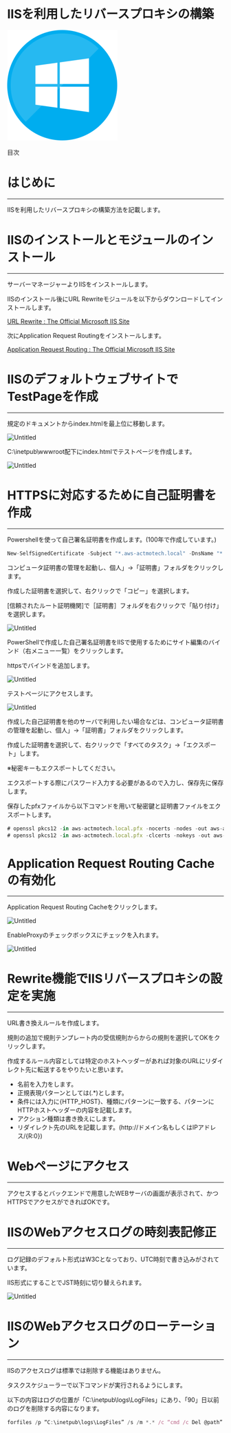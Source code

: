 # IISを利用したリバースプロキシの構築

![Windows_icon-icons.com_56585.png](../../AWS%20Knowledge%204ff04ac2d7b44dc18b787d5954b927a0/Onpremiss%20Active%20Directory%E3%82%92%E5%88%A9%E7%94%A8%E3%81%97%E3%81%A6AWS%20ADConnector%E3%81%A8%E6%8E%A5%E7%B6%9A%204825963019724601b93adaba7ad1b8d2/Windows_icon-icons.com_56585.png)

目次

# はじめに

---

IISを利用したリバースプロキシの構築方法を記載します。

# IISのインストールとモジュールのインストール

---

サーバーマネージャーよりIISをインストールします。

IISのインストール後にURL Rewriteモジュールを以下からダウンロードしてインストールします。

[URL Rewrite : The Official Microsoft IIS Site](https://iis-umbraco.azurewebsites.net/downloads/microsoft/url-rewrite)

次にApplication Request Routingをインストールします。

[Application Request Routing : The Official Microsoft IIS Site](https://www.iis.net/downloads/microsoft/application-request-routing)

# IISのデフォルトウェブサイトでTestPageを作成

---

規定のドキュメントからindex.htmlを最上位に移動します。

![Untitled](IIS%E3%82%92%E5%88%A9%E7%94%A8%E3%81%97%E3%81%9F%E3%83%AA%E3%83%8F%E3%82%99%E3%83%BC%E3%82%B9%E3%83%95%E3%82%9A%E3%83%AD%E3%82%AD%E3%82%B7%E3%81%AE%E6%A7%8B%E7%AF%89%2024810e6409244159a05f9a78ca327633/Untitled.png)

C:\inetpub\wwwroot配下にindex.htmlでテストページを作成します。

![Untitled](IIS%E3%82%92%E5%88%A9%E7%94%A8%E3%81%97%E3%81%9F%E3%83%AA%E3%83%8F%E3%82%99%E3%83%BC%E3%82%B9%E3%83%95%E3%82%9A%E3%83%AD%E3%82%AD%E3%82%B7%E3%81%AE%E6%A7%8B%E7%AF%89%2024810e6409244159a05f9a78ca327633/Untitled%201.png)

# HTTPSに対応するために自己証明書を作成

---

Powershellを使って自己署名証明書を作成します。(100年で作成しています。)

```jsx
New-SelfSignedCertificate -Subject "*.aws-actmotech.local" -DnsName "*.aws-actmotech.local" -CertStoreLocation "cert:\LocalMachine\My" -KeyAlgorithm RSA -KeyLength 2048 -KeyExportPolicy Exportable -NotAfter (Get-Date).AddYears(100)
```

コンピュータ証明書の管理を起動し、個人」→「証明書」フォルダをクリックします。

作成した証明書を選択して、右クリックで「コピー」を選択します。

[信頼されたルート証明機関]で［証明書］フォルダを右クリックで「貼り付け」を選択します。

![Untitled](IIS%E3%82%92%E5%88%A9%E7%94%A8%E3%81%97%E3%81%9F%E3%83%AA%E3%83%8F%E3%82%99%E3%83%BC%E3%82%B9%E3%83%95%E3%82%9A%E3%83%AD%E3%82%AD%E3%82%B7%E3%81%AE%E6%A7%8B%E7%AF%89%2024810e6409244159a05f9a78ca327633/Untitled%202.png)

PowerShellで作成した自己署名証明書をIISで使用するためにサイト編集のバインド（右メニュー一覧）をクリックします。

httpsでバインドを追加します。

![Untitled](IIS%E3%82%92%E5%88%A9%E7%94%A8%E3%81%97%E3%81%9F%E3%83%AA%E3%83%8F%E3%82%99%E3%83%BC%E3%82%B9%E3%83%95%E3%82%9A%E3%83%AD%E3%82%AD%E3%82%B7%E3%81%AE%E6%A7%8B%E7%AF%89%2024810e6409244159a05f9a78ca327633/Untitled%203.png)

テストページにアクセスします。

![Untitled](IIS%E3%82%92%E5%88%A9%E7%94%A8%E3%81%97%E3%81%9F%E3%83%AA%E3%83%8F%E3%82%99%E3%83%BC%E3%82%B9%E3%83%95%E3%82%9A%E3%83%AD%E3%82%AD%E3%82%B7%E3%81%AE%E6%A7%8B%E7%AF%89%2024810e6409244159a05f9a78ca327633/Untitled%204.png)

作成した自己証明書を他のサーバで利用したい場合などは、コンピュータ証明書の管理を起動し、個人」→「証明書」フォルダをクリックします。

作成した証明書を選択して、右クリックで「すべてのタスク」→「エクスポート」します。

※秘密キーもエクスポートしてください。

エクスポートする際にパスワード入力する必要があるので入力し、保存先に保存します。

保存したpfxファイルから以下コマンドを用いて秘密鍵と証明書ファイルをエクスポートします。

```jsx
# openssl pkcs12 -in aws-actmotech.local.pfx -nocerts -nodes -out aws-actmotech.local.key
# openssl pkcs12 -in aws-actmotech.local.pfx -clcerts -nokeys -out aws-actmotech.local.crt
```

# Application Request Routing Cacheの有効化

---

Application Request Routing Cacheをクリックします。

![Untitled](IIS%E3%82%92%E5%88%A9%E7%94%A8%E3%81%97%E3%81%9F%E3%83%AA%E3%83%8F%E3%82%99%E3%83%BC%E3%82%B9%E3%83%95%E3%82%9A%E3%83%AD%E3%82%AD%E3%82%B7%E3%81%AE%E6%A7%8B%E7%AF%89%2024810e6409244159a05f9a78ca327633/Untitled%205.png)

EnableProxyのチェックボックスにチェックを入れます。

![Untitled](IIS%E3%82%92%E5%88%A9%E7%94%A8%E3%81%97%E3%81%9F%E3%83%AA%E3%83%8F%E3%82%99%E3%83%BC%E3%82%B9%E3%83%95%E3%82%9A%E3%83%AD%E3%82%AD%E3%82%B7%E3%81%AE%E6%A7%8B%E7%AF%89%2024810e6409244159a05f9a78ca327633/Untitled%206.png)

# Rewrite機能でIISリバースプロキシの設定を実施

---

URL書き換えルールを作成します。

規則の追加で規則テンプレート内の受信規則からからの規則を選択してOKをクリックします。

作成するルール内容としては特定のホストヘッダーがあれば対象のURLにリダイレクト先に転送するをやりたいと思います。

- 名前を入力をします。
- 正規表現パターンとしては(.*)とします。
- 条件には入力に{HTTP_HOST}、種類にパターンに一致する、パターンにHTTPホストヘッダーの内容を記載します。
- アクション種類は書き換えにします。
- リダイレクト先のURLを記載します。(http://ドメイン名もしくはIPアドレス/{R:0})

# Webページにアクセス

---

アクセスするとバックエンドで用意したWEBサーバの画面が表示されて、かつHTTPSでアクセスができればOKです。

# IISのWebアクセスログの時刻表記修正

---

ログ記録のデフォルト形式はW3Cとなっており、UTC時刻で書き込みがされています。

IIS形式にすることでJST時刻に切り替えられます。

![Untitled](IIS%E3%82%92%E5%88%A9%E7%94%A8%E3%81%97%E3%81%9F%E3%83%AA%E3%83%8F%E3%82%99%E3%83%BC%E3%82%B9%E3%83%95%E3%82%9A%E3%83%AD%E3%82%AD%E3%82%B7%E3%81%AE%E6%A7%8B%E7%AF%89%2024810e6409244159a05f9a78ca327633/Untitled%207.png)

# IISのWebアクセスログのローテーション

---

IISのアクセスログは標準では削除する機能はありません。

タスクスケジューラーで以下コマンドが実行されるようにします。

以下の内容はログの位置が「C:\inetpub\logs\LogFiles」にあり、「90」日以前のログを削除する内容になります。

```jsx
forfiles /p “C:\inetpub\logs\LogFiles” /s /m *.* /c “cmd /c Del @path” /d -90
```